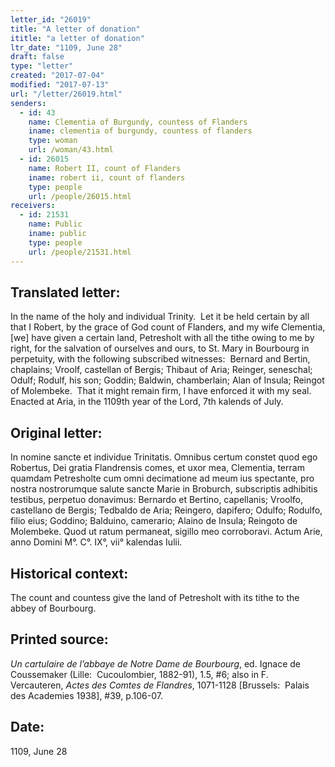```yaml
---
letter_id: "26019"
title: "A letter of donation"
ititle: "a letter of donation"
ltr_date: "1109, June 28"
draft: false
type: "letter"
created: "2017-07-04"
modified: "2017-07-13"
url: "/letter/26019.html"
senders:
  - id: 43
    name: Clementia of Burgundy, countess of Flanders
    iname: clementia of burgundy, countess of flanders
    type: woman
    url: /woman/43.html
  - id: 26015
    name: Robert II, count of Flanders
    iname: robert ii, count of flanders
    type: people
    url: /people/26015.html
receivers:
  - id: 21531
    name: Public
    iname: public
    type: people
    url: /people/21531.html
---
```

<h2> Translated letter:</h2><p>In the name of the holy and individual Trinity.&nbsp; Let it be held certain by all that I Robert, by the grace of God count of Flanders, and my wife Clementia, [we] have given a certain land, Petresholt with all the tithe owing to me by right, for the salvation of ourselves and ours, to St. Mary in Bourbourg in perpetuity, with the following subscribed witnesses:&nbsp; Bernard and Bertin, chaplains; Vroolf, castellan of Bergis; Thibaut of Aria; Reinger, seneschal; Odulf; Rodulf, his son; Goddin; Baldwin, chamberlain; Alan of Insula; Reingot of Molembeke.&nbsp; That it might remain firm, I have enforced it with my seal.&nbsp; Enacted at Aria, in the 1109th year of the Lord, 7th kalends of July.</p><h2 class="mt-4"> Original letter:</h2><p>In nomine sancte et individue Trinitatis. Omnibus certum constet quod ego Robertus, Dei gratia Flandrensis comes, et uxor mea, Clementia, terram quamdam Petresholte cum omni decimatione&nbsp;ad meum ius spectante, pro nostra nostrorumque salute sancte Marie in Broburch, subscriptis adhibitis testibus, perpetuo donavimus: Bernardo et Bertino, capellanis; Vroolfo, castellano de Bergis; Tedbaldo de Aria; Reingero, dapifero; Odulfo; Rodulfo, filio eius; Goddino; Balduino, camerario; Alaino de Insula;&nbsp;Reingoto de Molembeke. Quod ut ratum permaneat, sigillo meo corroboravi. Actum Arie, anno Domini M°. C°. IX°, vii° kalendas Iulii.</p><h2 class="mt-4"> Historical context:</h2><p>The count and countess give the land of Petresholt with its tithe to the abbey of Bourbourg.</p><h2 class="mt-4"> Printed source:</h2><p><i>Un cartulaire de l’abbaye de Notre Dame de Bourbourg</i>, ed. Ignace de Coussemaker (Lille:&nbsp; Cucoulombier, 1882-91), 1.5, #6; also in&nbsp;F. Vercauteren,&nbsp;<i>Actes des Comtes de Flandres</i>, 1071-1128 [Brussels:&nbsp; Palais des Academies 1938], #39, p.106-07.</p><h2 class="mt-4"> Date:</h2>1109, June 28